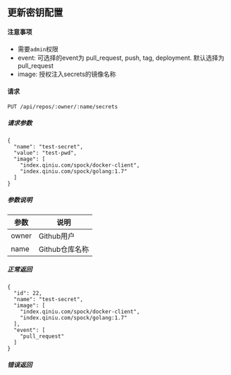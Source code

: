 ## 更新密钥配置

#### 注意事项

- 需要`admin`权限
- event: 可选择的event为 pull_request, push, tag, deployment. 默认选择为 pull_request  
- image: 授权注入secrets的镜像名称

#### 请求

```
PUT /api/repos/:owner/:name/secrets
```

##### 请求参数

```
{
  "name": "test-secret",
  "value": "test-pwd",
  "image": [
    "index.qiniu.com/spock/docker-client",
    "index.qiniu.com/spock/golang:1.7"
  ]
}
```

##### 参数说明

|参数|说明|
|---|---|
|owner|Github用户|
|name|Github仓库名称|

##### 正常返回


```
{
  "id": 22,
  "name": "test-secret",
  "image": [
    "index.qiniu.com/spock/docker-client",
    "index.qiniu.com/spock/golang:1.7"
  ],
  "event": [
    "pull_request"
  ]
}
```	
	
##### 错误返回

